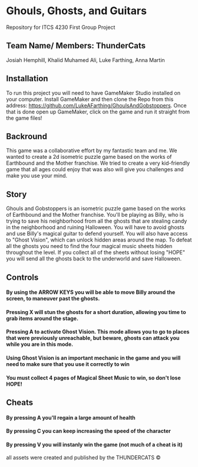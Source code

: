 # Ghouls, Ghosts, and Guitars
Repository for ITCS 4230 First Group Project
## Team Name/ Members: ThunderCats
Josiah Hemphill, Khalid Muhamed Ali, Luke Farthing, Anna Martin
## Installation
To run this project you will need to have GameMaker Studio installed on your computer. Install GameMaker and then clone the Repo from this address: https://github.com/LukeAFarthing/GhoulsAndGobstoppers. Once that is done open up GameMaker, click on the game and run it straight from the game files!
## Backround
This game was a collaborative effort by my fantastic team and me. We wanted to create a 2d isometric puzzle game based on the works of Earthbound and the Mother franchise. We tried to create a very kid-friendly game that all ages could enjoy that was also will give you challenges and make you use your mind. 
## Story 
Ghouls and Gobstoppers is an isometric puzzle game based on the works of Earthbound and the Mother franchise. You'll be playing as Billy, who is trying to save his neighborhood from all the ghosts that are stealing candy in the neighborhood and ruining Halloween. You will have to avoid ghosts and use Billy's magical guitar to defend yourself. You will also have access to "Ghost Vision", which can unlock hidden areas around the map. To defeat all the ghosts you need to find the four magical music sheets hidden throughout the level. If you collect all of the sheets without losing "HOPE" you will send all the ghosts back to the underworld and save Halloween.
## Controls
#### By using the ARROW KEYS you will be able to move Billy around the screen, to maneuver past the ghosts.
#### Pressing X will stun the ghosts for a short duration, allowing you time to grab items around the stage.
#### Pressing A to activate Ghost Vision. This mode allows you to go to places that were previously unreachable, but beware, ghosts can attack you while you are in this mode.
#### Using Ghost Vision is an important mechanic in the game and you will need to make sure that you use it correctly to win
#### You must collect 4 pages of Magical Sheet Music to win, so don't lose HOPE!
## Cheats
#### By pressing A you'll regain a large amount of health
#### By pressing C you can keep increasing the speed of the character
#### By pressing V you will instanly win the game (not much of a cheat is it)
all assets were created and published by the THUNDERCATS &copy;


